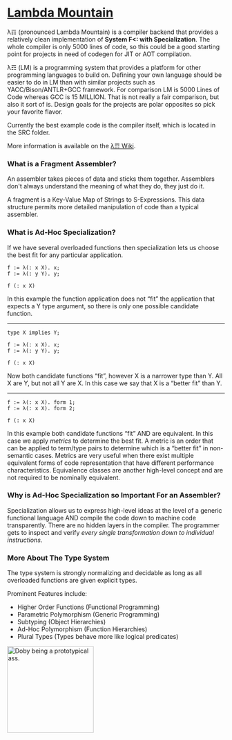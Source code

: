 # [Lambda Mountain](https://github.com/andrew-johnson-4/-/wiki)

λ☶ (pronounced Lambda Mountain) is a compiler backend that provides a relatively clean implementation of **System F<: with Specialization**.
The whole compiler is only 5000 lines of code, so this could be a good starting point for projects in need of codegen for JIT or AOT compilation.

λ☶ (LM) is a programming system that provides a platform for other programming languages to build on.
Defining your own language should be easier to do in LM than with similar projects such as YACC/Bison/ANTLR+GCC framework.
For comparison LM is 5000 Lines of Code whereas GCC is 15 MILLION.
That is not really a fair comparison, but also it sort of is.
Design goals for the projects are polar opposites so pick your favorite flavor.

Currently the best example code is the compiler itself, which is located in the SRC folder.

More information is available on the [λ☶ Wiki](https://github.com/andrew-johnson-4/-/wiki).

### What is a Fragment Assembler?

An assembler takes pieces of data and sticks them together. Assemblers don't always understand the meaning of what they do, they just do it.

A fragment is a Key-Value Map of Strings to S-Expressions. This data structure permits more detailed manipulation of code than a typical assembler.

### What is Ad-Hoc Specialization?

If we have several overloaded functions then specialization lets us choose the best fit for any particular application.

```
f := λ(: x X). x;
f := λ(: y Y). y;

f (: x X)
```

In this example the function application does not “fit” the application that expects a Y type argument, so there is only one possible candidate function.

---

```
type X implies Y;

f := λ(: x X). x;
f := λ(: y Y). y;

f (: x X)
```

Now both candidate functions “fit”, however X is a narrower type than Y.
All X are Y, but not all Y are X.
In this case we say that X is a “better fit” than Y.

---

```
f := λ(: x X). form 1;
f := λ(: x X). form 2;

f (: x X)
```

In this example both candidate functions “fit” AND are equivalent.
In this case we apply *metrics* to determine the best fit.
A metric is an order that can be applied to term/type pairs to determine which is a “better fit” in non-semantic cases.
Metrics are very useful when there exist multiple equivalent forms of code representation that have different performance characteristics.
Equivalence classes are another high-level concept and are not required to be nominally equivalent.

### Why is Ad-Hoc Specialization so Important For an Assembler?

Specialization allows us to express high-level ideas at the level of a generic functional language
AND compile the code down to machine code transparently.
There are no hidden layers in the compiler.
The programmer gets to inspect and verify *every single transformation down to individual instructions*.

### More About The Type System

The type system is strongly normalizing and decidable as long as all overloaded functions are given explicit types.

Prominent Features include:

* Higher Order Functions (Functional Programming)
* Parametric Polymorphism (Generic Programming)
* Subtyping (Object Hierarchies)
* Ad-Hoc Polymorphism (Function Hierarchies)
* Plural Types (Types behave more like logical predicates)

<a href="https://github.com/andrew-johnson-4/-/wiki#mascot"> <img src="https://raw.githubusercontent.com/andrew-johnson-4/-/main/DOBY.jpg" height=200 title="Doby being a prototypical ass."> </a>

